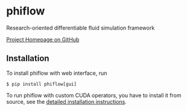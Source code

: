 # phiflow

Research-oriented differentiable fluid simulation framework

[Project Homepage on GitHub](https://github.com/tum-pbs/PhiFlow)

## Installation

To install phiflow with web interface, run

```
$ pip install phiflow[gui]
```

To run phiflow with custom CUDA operators, you have to install it from source, see the [detailed installation instructions](https://github.com/tum-pbs/PhiFlow/blob/master/documentation/Installation_Instructions.md).